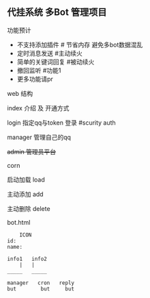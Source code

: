 ## 代挂系统 多Bot 管理项目

功能预计

- 不支持添加插件 # 节省内存 避免多bot数据混乱
- 定时消息发送 #主动续火
- 简单的关键词回复 #被动续火
- 撤回监听 #功能1
- 更多功能请pr

web 结构

index 介绍 及 开通方式

login 指定qq与token 登录 #scurity auth

manager 管理自己的qq

~~admin 管理员平台~~

corn 

启动加载 load

主动添加 add

主动删除 delete

bot.html

        ICON
    id:
    name: 

    info1   info2
        |   |
    _____   _____

    manager   cron   reply
    but        but     but


